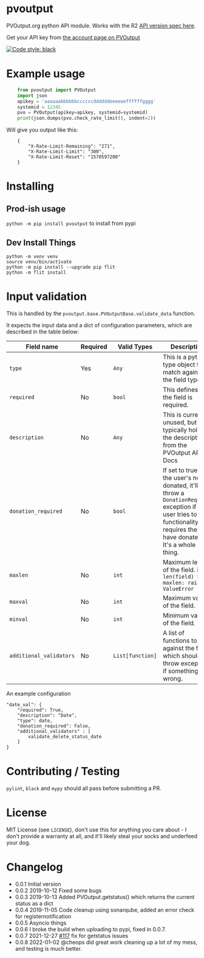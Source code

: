 # pvoutput

PVOutput.org python API module. Works with the R2 [API version spec here](https://pvoutput.org/help.html#api-spec).

Get your API key from [the account page on PVOutput](https://pvoutput.org/account.jsp)

[![Code style: black](https://img.shields.io/badge/code%20style-black-000000.svg)](https://github.com/psf/black)
# Example usage

```python
    from pvoutput import PVOutput
    import json
    apikey = 'aaaaaabbbbbbccccccddddddeeeeeeffffffgggg'
    systemid = 12345
    pvo = PVOutput(apikey=apikey, systemid=systemid)
    print(json.dumps(pvo.check_rate_limit(), indent=2))
```
Will give you output like this:
```
    {
        "X-Rate-Limit-Remaining": "271",
        "X-Rate-Limit-Limit": "300",
        "X-Rate-Limit-Reset": "1570597200"
    }
```
# Installing

## Prod-ish usage

`python -m pip install pvoutput` to install from pypi

## Dev Install Things

```shell
python -m venv venv
source venv/bin/activate
python -m pip install --upgrade pip flit
python -m flit install
```

# Input validation

This is handled by the `pvoutput.base.PVOutputBase.validate_data` function.

It expects the input data and a dict of configuration parameters, which are described in the table below:

| Field name | Required | Valid Types | Description |
| --- |  --- | --- | --- |
| `type` | Yes | `Any` | This is a python type object to match against the field type. |
| `required` | No | `bool` | This defines if the field is required. |
| `description` | No | `Any` | This is currently unused, but typically holds the description from the PVOutput API Docs |
| `donation_required` | No | `bool` | If set to true, and the user's not donated, it'll throw a `DonationRequired` exception if the user tries to use functionality that requires them to have donated. It's a whole thing. |
| `maxlen` | No | `int` | Maximum length of the field. ie. `if len(field) > maxlen: raise ValueError` |
| `maxval` | No | `int` | Maximum value of the field. |
| `minval` | No | `int` | Minimum value of the field. |
| `additional_validators` | No | `List[function]` | A list of functions to run against the field, which should throw exceptions if something's wrong. |

An example configuration

```
"date_val": {
    "required": True,
    "description": "Date",
    "type": date,
    "donation_required": False,
    "additional_validators" : [
        validate_delete_status_date
    ]
}
```

# Contributing / Testing

`pylint`, `black` and `mypy` should all pass before submitting a PR.

# License

MIT License (see `LICENSE`), don't use this for anything you care about - I don't provide a warranty at all, and it'll likely steal your socks and underfeed your dog.

# Changelog

* 0.0.1 Initial version
* 0.0.2 2019-10-12 Fixed some bugs
* 0.0.3 2019-10-13 Added PVOutput.getstatus() which returns the current status as a dict
* 0.0.4 2019-11-05 Code cleanup using sonarqube, added an error check for registernotification
* 0.0.5 Asyncio things
* 0.0.6 I broke the build when uploading to pypi, fixed in 0.0.7.
* 0.0.7 2021-12-27 [#117](https://github.com/yaleman/pvoutput/issues/117) fix for getstatus issues
* 0.0.8 2022-01-02 @cheops did great work cleaning up a lot of my mess, and testing is much better.